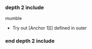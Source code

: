 ### depth 2 include

[Anchor 3]: https://google.com

mumble
* Try out [Anchor 1][] defined in outer

### end depth 2 include
